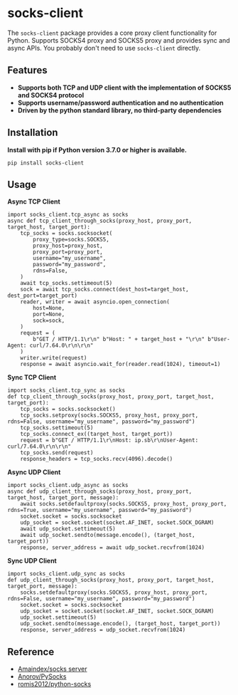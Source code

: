 # socks-client

The `socks-client` package provides a core proxy client functionality for Python. Supports SOCKS4 proxy and SOCKS5 proxy and provides sync and async APIs. You probably don't need to use `socks-client` directly.

## Features

* **Supports both TCP and UDP client with the implementation of SOCKS5 and SOCKS4 protocol**
* **Supports username/password authentication and no authentication**
* **Driven by the python standard library, no third-party dependencies**

## Installation

**Install with pip if Python version 3.7.0 or higher is available.**

```
pip install socks-client
```

## Usage

**Async TCP Client**

```
import socks_client.tcp_async as socks
async def tcp_client_through_socks(proxy_host, proxy_port, target_host, target_port):
    tcp_socks = socks.socksocket(
        proxy_type=socks.SOCKS5,
        proxy_host=proxy_host,
        proxy_port=proxy_port,
        username="my_username",
        password="my_password",
        rdns=False,
    )
    await tcp_socks.settimeout(5)
    sock = await tcp_socks.connect(dest_host=target_host, dest_port=target_port)
    reader, writer = await asyncio.open_connection(
        host=None,
        port=None,
        sock=sock,
    )
    request = (
        b"GET / HTTP/1.1\r\n" b"Host: " + target_host + "\r\n" b"User-Agent: curl/7.64.0\r\n\r\n"
    )
    writer.write(request)
    response = await asyncio.wait_for(reader.read(1024), timeout=1)
```

**Sync TCP Client**

```
import socks_client.tcp_sync as socks
def tcp_client_through_socks(proxy_host, proxy_port, target_host, target_port):
    tcp_socks = socks.socksocket()
    tcp_socks.setproxy(socks.SOCKS5, proxy_host, proxy_port, rdns=False, username="my_username", password="my_password")
    tcp_socks.settimeout(5)
    tcp_socks.connect_ex((target_host, target_port))
    request = b"GET / HTTP/1.1\r\nHost: ip.sb\r\nUser-Agent: curl/7.64.0\r\n\r\n"
    tcp_socks.send(request)
    response_headers = tcp_socks.recv(4096).decode()
```

**Async UDP Client**

```
import socks_client.udp_async as socks
async def udp_client_through_socks(proxy_host, proxy_port, target_host, target_port, message):
    await socks.setdefaultproxy(socks.SOCKS5, proxy_host, proxy_port, rdns=True, username="my_username", password="my_password")
    socket.socket = socks.socksocket
    udp_socket = socket.socket(socket.AF_INET, socket.SOCK_DGRAM)
    await udp_socket.settimeout(5)
    await udp_socket.sendto(message.encode(), (target_host, target_port))
    response, server_address = await udp_socket.recvfrom(1024)
```

**Sync UDP Client**

```
import socks_client.udp_sync as socks
def udp_client_through_socks(proxy_host, proxy_port, target_host, target_port, message):
    socks.setdefaultproxy(socks.SOCKS5, proxy_host, proxy_port, rdns=False, username="my_username", password="my_password")
    socket.socket = socks.socksocket
    udp_socket = socket.socket(socket.AF_INET, socket.SOCK_DGRAM)
    udp_socket.settimeout(5)
    udp_socket.sendto(message.encode(), (target_host, target_port))
    response, server_address = udp_socket.recvfrom(1024)
```

## Reference

* [Amaindex/socks server](https://github.com/Amaindex/asyncio-socks-server.git)
* [Anorov/PySocks](https://github.com/Anorov/PySocks.git)
* [romis2012/python-socks](https://github.com/romis2012/python-socks.git)
